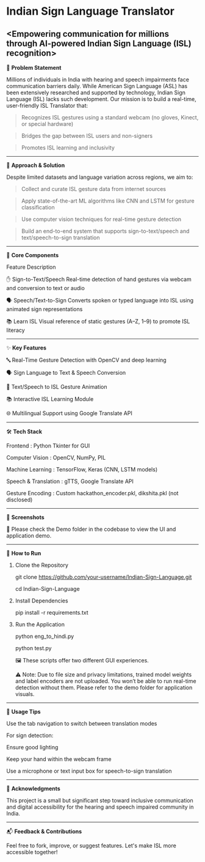 # Indian Sign Language Translator #

<Empowering communication for millions through AI-powered Indian Sign Language (ISL) recognition>
----------------------------------------------------------------------------------------------------------------------------------------------------------------------------------------------------------------------------------------------------------
🧩 **Problem Statement**

Millions of individuals in India with hearing and speech impairments face communication barriers daily. While American Sign Language (ASL) has been extensively researched and supported by technology, Indian Sign Language (ISL) lacks such development.
Our mission is to build a real-time, user-friendly ISL Translator that:
>Recognizes ISL gestures using a standard webcam (no gloves, Kinect, or special hardware)

>Bridges the gap between ISL users and non-signers

>Promotes ISL learning and inclusivity


----------------------------------------------------------------------------------------------------------------------------------------------------------------------------------------------------------------------------------------------------------

🧠 **Approach & Solution**


Despite limited datasets and language variation across regions, we aim to:

>Collect and curate ISL gesture data from internet sources

>Apply state-of-the-art ML algorithms like CNN and LSTM for gesture classification

>Use computer vision techniques for real-time gesture detection

>Build an end-to-end system that supports sign-to-text/speech and text/speech-to-sign translation
----------------------------------------------------------------------------------------------------------------------------------------------------------------------------------------------------------------------------------------------------------

🧩 **Core Components**

Feature	Description

✋ Sign-to-Text/Speech	Real-time detection of hand gestures via webcam and conversion to text or audio

🗣️ Speech/Text-to-Sign	Converts spoken or typed language into ISL using animated sign representations

📚 Learn ISL	Visual reference of static gestures (A–Z, 1–9) to promote ISL literacy

----------------------------------------------------------------------------------------------------------------------------------------------------------------------------------------------------------------------------------------------------------

✨ **Key Features**

🔤 Real-Time Gesture Detection with OpenCV and deep learning

🗣️ Sign Language to Text & Speech Conversion

📢 Text/Speech to ISL Gesture Animation

📚 Interactive ISL Learning Module

🌐 Multilingual Support using Google Translate API

----------------------------------------------------------------------------------------------------------------------------------------------------------------------------------------------------------------------------------------------------------

🛠️ **Tech Stack**


Frontend	: Python Tkinter for GUI

Computer Vision :	OpenCV, NumPy, PIL

Machine Learning :	TensorFlow, Keras (CNN, LSTM models)

Speech & Translation :	gTTS, Google Translate API

Gesture Encoding :	Custom hackathon_encoder.pkl, dikshita.pkl (not disclosed)

----------------------------------------------------------------------------------------------------------------------------------------------------------------------------------------------------------------------------------------------------------

📸 **Screenshots**

📂 Please check the Demo folder in the codebase to view the UI and application demo.

----------------------------------------------------------------------------------------------------------------------------------------------------------------------------------------------------------------------------------------------------------

🚀 **How to Run**

1. Clone the Repository

     git clone https://github.com/your-username/Indian-Sign-Language.git

     cd Indian-Sign-Language

2. Install Dependencies

     pip install -r requirements.txt

3. Run the Application

     python eng_to_hindi.py

     python test.py

     🖼 These scripts offer two different GUI experiences.

    ⚠️ Note: Due to file size and privacy limitations, trained model weights and label encoders are not uploaded. You won’t be able to run real-time detection without them. Please refer to the demo folder for 
    application visuals.

----------------------------------------------------------------------------------------------------------------------------------------------------------------------------------------------------------------------------------------------------------

📘 **Usage Tips**

Use the tab navigation to switch between translation modes

For sign detection:

Ensure good lighting

Keep your hand within the webcam frame

Use a microphone or text input box for speech-to-sign translation

----------------------------------------------------------------------------------------------------------------------------------------------------------------------------------------------------------------------------------------------------------

🙏 **Acknowledgments**

This project is a small but significant step toward inclusive communication and digital accessibility for the hearing and speech impaired community in India.

----------------------------------------------------------------------------------------------------------------------------------------------------------------------------------------------------------------------------------------------------------

📬 **Feedback & Contributions**

Feel free to fork, improve, or suggest features. Let's make ISL more accessible together!
